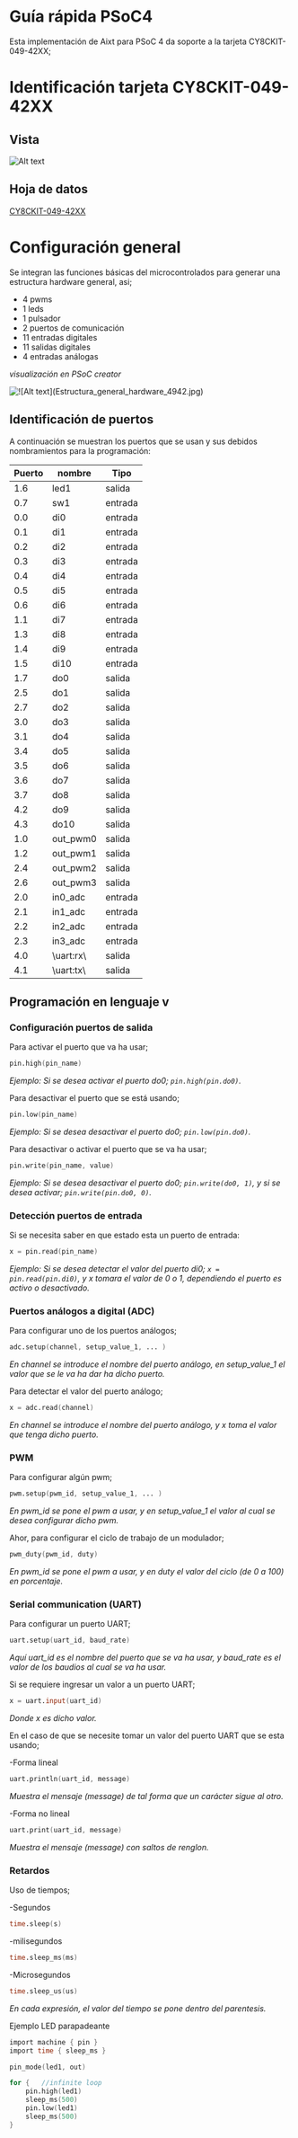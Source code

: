 # Guía rápida PSoC4
Esta implementación de Aixt para PSoC 4 da soporte a la tarjeta   CY8CKIT-049-42XX; 


# Identificación tarjeta CY8CKIT-049-42XX

## Vista
![Alt text](Imagenes/CY8CKIT04942XX/CY8CKIT04942XX.jpg)

## Hoja de datos
[CY8CKIT-049-42XX](https://www.infineon.com/dgdl/Infineon-CY8CKIT-049-4xxx_PSoC_4_Prototyping_Kit_Guide-UserManual-v01_00-EN.pdf?fileId=8ac78c8c7d0d8da4017d0ef17bd002cb)




# Configuración general

Se integran las funciones básicas del microcontrolados para generar una estructura hardware general, asi;

- 4 pwms
- 1 leds
- 1 pulsador
- 2 puertos de comunicación
- 11 entradas digitales
- 11 salidas digitales
- 4 entradas análogas

*visualización en PSoC creator*

![!\[Alt text\](Estructura_general_hardware_4942.jpg)](Imagenes/CY8CKIT04942XX/Estructura_general_hardware_4942.jpg)

## Identificación de puertos
A continuación se muestran los puertos que se usan y sus debidos nombramientos para la programación: 

| Puerto | nombre    | Tipo    |
| ------ | --------- | ------- |
| 1.6    | led1      | salida  |
| 0.7    | sw1       | entrada |
| 0.0    | di0       | entrada |
| 0.1    | di1       | entrada |
| 0.2    | di2       | entrada |
| 0.3    | di3       | entrada |
| 0.4    | di4       | entrada |
| 0.5    | di5       | entrada |
| 0.6    | di6       | entrada |
| 1.1    | di7       | entrada |
| 1.3    | di8       | entrada |
| 1.4    | di9       | entrada |
| 1.5    | di10      | entrada |
| 1.7    | do0       | salida  |
| 2.5    | do1       | salida  |
| 2.7    | do2       | salida  |
| 3.0    | do3       | salida  |
| 3.1    | do4       | salida  |
| 3.4    | do5       | salida  |
| 3.5    | do6       | salida  |
| 3.6    | do7       | salida  |
| 3.7    | do8       | salida  |
| 4.2    | do9       | salida  |
| 4.3    | do10      | salida  |
| 1.0    | out_pwm0  | salida  |
| 1.2    | out_pwm1  | salida  |
| 2.4    | out_pwm2  | salida  |
| 2.6    | out_pwm3  | salida  |
| 2.0    | in0_adc   | entrada |
| 2.1    | in1_adc   | entrada |
| 2.2    | in2_adc   | entrada |
| 2.3    | in3_adc   | entrada |
| 4.0    | \uart:rx\ | salida  |
| 4.1    | \uart:tx\ | salida  |

## Programación en lenguaje v

### Configuración puertos de salida

Para activar el puerto que va ha usar;
```v
pin.high(pin_name)
```
*Ejemplo: Si se desea activar el puerto do0;  `pin.high(pin.do0)`.*

Para desactivar el puerto que se está usando;
```v
pin.low(pin_name)
```
*Ejemplo: Si se desea desactivar el puerto do0;  `pin.low(pin.do0)`.*

Para desactivar o activar el puerto que se va ha usar;

```v
pin.write(pin_name, value)
```
*Ejemplo: Si se desea desactivar el puerto do0;  `pin.write(do0, 1)`, y si se desea activar;  `pin.write(pin.do0, 0)`.*

### Detección puertos de entrada

Si se necesita saber en que estado esta un puerto de entrada:
```v
x = pin.read(pin_name)
```

*Ejemplo: Si se desea detectar el valor del puerto di0; `x = pin.read(pin.di0)`, y x tomara el valor de 0 o 1, dependiendo el puerto es activo o desactivado.*

### Puertos análogos a digital (ADC)

Para configurar uno de los puertos análogos;
```v
adc.setup(channel, setup_value_1, ... )
```
*En channel se introduce el nombre del puerto análogo, en setup_value_1 el valor que se le va ha dar ha dicho puerto.*

Para detectar el valor del puerto análogo;
```v
x = adc.read(channel)
```
*En channel se introduce el nombre del puerto análogo, y x toma el valor que tenga dicho puerto.*

### PWM

Para configurar algún pwm;
```v
pwm.setup(pwm_id, setup_value_1, ... )
```
*En pwm_id se pone el pwm a usar,  y en setup_value_1 el valor al cual se desea configurar dicho pwm.*


Ahor, para configurar el ciclo de trabajo de un modulador;
```v
pwm_duty(pwm_id, duty)
```
*En pwm_id se pone el pwm a usar,  y en duty el valor del ciclo (de 0 a 100) en porcentaje.*

### Serial communication (UART)

Para configurar un puerto UART;
```v
uart.setup(uart_id, baud_rate)
```
*Aquí uart_id es el nombre del puerto que se va ha usar, y baud_rate es el valor de los baudios al cual se va ha usar.*

Si se requiere ingresar un valor a un puerto UART;
```v
x = uart.input(uart_id)
```
*Donde x es dicho valor.*

En el caso de que se necesite tomar un valor del puerto UART que se esta usando;

-Forma lineal
```v
uart.println(uart_id, message)
```
*Muestra el mensaje (message) de tal forma que un carácter sigue al otro.*

-Forma no lineal
```v
uart.print(uart_id, message)
```
*Muestra el mensaje (message) con saltos de renglon.*

### Retardos

Uso de tiempos;

-Segundos
```v
time.sleep(s)
```
-milisegundos

```v
time.sleep_ms(ms)
```


-Microsegundos

```v
time.sleep_us(us)
```
*En cada expresión, el valor del tiempo se pone dentro del parentesis.*

Ejemplo LED parapadeante

```v
import machine { pin }
import time { sleep_ms }

pin_mode(led1, out)

for {   //infinite loop
    pin.high(led1)
    sleep_ms(500)
    pin.low(led1)
    sleep_ms(500)
}
```